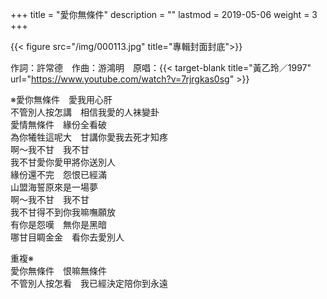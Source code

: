 +++
title = "愛你無條件"
description = ""
lastmod = 2019-05-06
weight = 3
+++

{{< figure src="/img/000113.jpg" title="專輯封面封底">}}

作詞：許常德　作曲：游鴻明　原唱：{{< target-blank title="黃乙玲／1997" url="https://www.youtube.com/watch?v=7rjrgkas0sg" >}}

※愛你無條件　愛我用心肝  
不管別人按怎講　相信我愛的人袜變卦  
愛情無條件　緣份全看破  
為你犧牲這呢大　甘講你愛我去死才知疼  
啊～我不甘　我不甘  
我不甘愛你愛甲將你送別人  
緣份還不完　怨恨已經滿  
山盟海誓原來是一場夢  
啊～我不甘　我不甘  
我不甘得不到你我嘛嘸願放  
有你是怨嘆　無你是黑暗  
哪甘目睭金金　看你去愛別人  

重複※  
愛你無條件　恨嘛無條件  
不管別人按怎看　我已經決定陪你到永遠